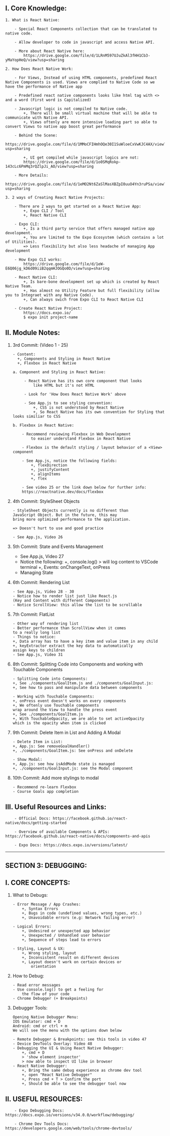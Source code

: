 ## I. Core Knowledge:

    1. What is React Native:

        - Special React Components collection that can be translated to native code.

        - Allow developer to code in javascript and access Native API.

        - More about React Native here:
            https://drive.google.com/file/d/1LRnM597UJuZkAl3fHH1Cb3-yMaYopHeQ/view?usp=sharing

    2. How Does React Native Work:

        - For Views, Instead of using HTML components, predefined React Native Components is used. Views are complied to Native Code so we have the performance of Native app

        - Predefined react native components looks like html tag with <> and a word (First word is Capitalized)

        - Javascript logic is not compiled to Native code.
            +, There will be small virtual machine that will be able to communicate with Native API.
            +, Views oftenly are more intensive loading part so able to convert Views to native app boost great performance

        - Behind the Scene:
            https://drive.google.com/file/d/1MMoCFIHmhOQe30I1SuWloeCxVwKJC4AX/view?usp=sharing

            +, UI get compiled while javascript logics are not:
            https://drive.google.com/file/d/1o0SMqRokp-143cLc6PmMq3rQZlpJi_AO/view?usp=sharing

        - More Details:
            https://drive.google.com/file/d/1eMO2Nt6ZaSlMasXBZpI0uuO4Yn3ruPSa/view?usp=sharing

    3. 2 ways of Creating React Native Projects:

        - There are 2 ways to get started on a React Native App:
            +, Expo CLI / Tool
            +, React Native CLI

        - Expo CLI:
            +, Is a third party service that offers managed native app development.
            +, You are limited to the Expo Ecosystem (which contains a lot of Utilities).
            => Less flexibility but also less headache of managing App development

        - How Expo CLI works:
            https://drive.google.com/file/d/1eW-E6Q06jg_kD6d09iiB2qqmHJOGQo0D/view?usp=sharing

        - React Native CLI:
            +, Is bare-bone development set up which is created by React Native Team.
            +, Has almost no Utility Feature but full flexibility (allow you to Integraet with any Native Code).
            +, Can always swich from Expo CLI to React Native CLI

        - Create React Native Project:
            https://docs.expo.io/
            $ expo init project-name

## II. Module Notes:

1.  3rd Commit:
    (Video 1 - 25)

        - Content:
          +, Components and Styling in React Native
          +, Flexbox in React Native

        a. Component and Styling in React Native:

             - React Native has its own core component that looks
                 like HTML but it's not HTML

             - Look for 'How Does React Native Work' above

             - See App.js to see styling convention:
                 +, CSS is not understood by React Native
                 +, So React Native has its own convention for Styling that looks similiar to CSS

        b. Flexbox in React Native:

            - Recommend reviewing Flexbox in Web Development
                to easier understand Flexbox in React Native

            - Flexbox is the default styling / layout behavior of a <View> component

            - See App.js, notice the following fields:
                +, flexDirection
                +, justifyContent
                +, alignItems
                +, flex

            - See video 25 or the link down below for further info:
            https://reactnative.dev/docs/flexbox

2.  4th Commit: StyleSheet Objects

        - StyleSheet Objects currently is no different than
        JavaScript Object. But in the future, this may
        bring more optimized performance to the application.

        => Doesn't hurt to use and good practice

        - See App.js, Video 26

3.  5th Commit: State and Events Management

    - See App.js, Video 27
    - Notice the following:
      +, console.log() > will log content to VSCode terminal
      +, Events: onChangeText, onPress
    - Managing State

4.  6th Commit: Rendering List

        - See App.js, Video 28 - 30
        - Notice how to render list just like React.js
        (Key and Content with different Components)
        - Notice ScrollView: this allow the list to be scrollable

5.  7th Commit: FlatList

        - Other way of rendering list
        - Better performance than ScrollView when it comes
        to a really long list
        - Things to notice:
        +, Data array has to have a key item and value item in any child
        +, keyExtractor extract the key data to automatically
        assign keys to children
        - See App.js, Video 31

6.  8th Commit:
    Splitting Code into Components and working with Touchable Components

        - Splitting Code into Components:
        +, See ./components/GoalItem.js and ./components/GoalInput.js:
        +, See how to pass and manipulate data between components

        - Working with Touchable Components:
        +, onPress event doesn't works on every components
        +, We oftenly use Touchable components
        wrap around the View to handle the press event
        +, See ./components/GoalItem.js
        +, With TouchableOpacity, we are able to set activeOpacity
        which is the opacity when item is clicked

7.  9th Commit:
    Delete Item in List and Adding A Modal

        - Delete Item in List:
        +, App.js: See removeGoalHandler()
        +, ./components/GoalItem.js: See onPress and onDelete

        - Show Modal:
        +, App.js: see how isAddMode state is managed
        +, ./components/GoalInput.js: see the Modal component

8.  10th Commit:
    Add more stylings to modal

        - Recommend re-learn Flexbox
        - Course Goals app completion

## III. Useful Resources and Links:

        - Official Docs: https://facebook.github.io/react-native/docs/getting-started

        - Overview of available Components & APIs: https://facebook.github.io/react-native/docs/components-and-apis

        - Expo Docs: https://docs.expo.io/versions/latest/

---

## SECTION 3: DEBUGGING:

## I. CORE CONCEPTS:

1.  What to Debugs:

        - Error Message / App Crashes:
            +, Syntax Errors
            +, Bugs in code (undefined values, wrong types, etc.)
            +, Unavoidable errors (e.g: Network failing error)

        - Logical Errors:
            +, Undesired or unexpected app behavior
            +, Unexpected / Unhandled user behavior
            +, Sequence of steps lead to errors

        - Styling, Layout & UX:
            +, Wrong styling, layout
            +, Inconsistent result on different devices
            +, Layout doesn't work on certain devices or
                orientation

2.  How to Debug:

        - Read error messages
        - Use console.log() to get a feeling for
            the flow of your code
        - Chrome Debugger (+ Breakpoints)

3.  Debugger Tools:

        Opening Native Debugger Menu:
        IOS Emulator: cmd + D
        Android: cmd or ctrl + m
        We will see the menu with the options down below

        - Remote Debugger & Breakpoints: see this tools in video 47
        - Device DevTools Overlay: Video 48
        - Debugging the UI & Using React Native Debugger:
            +, cmd + D
            > 'show element inspector'
            > now able to inspect UI like in browser
        - React Native Debugger:
            +, Bring the same debug experience as chrome dev tool
            +, open "React Native Debugger"
            +, Press cmd + T > Confirm the port
            +, Should be able to see the debugger tool now

## II. USEFUL RESOURCES:

        - Expo Debugging Docs: https://docs.expo.io/versions/v34.0.0/workflow/debugging/

        - Chrome Dev Tools Docs: https://developers.google.com/web/tools/chrome-devtools/
